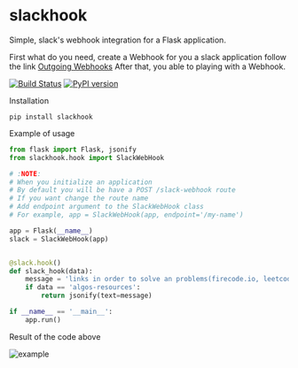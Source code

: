 # slackhook
Simple, slack's webhook integration for a Flask application.

First what do you need, create a Webhook for you a slack application follow the link [Outgoing Webhooks](https://api.slack.com/custom-integrations/outgoing-webhooks) After that, you able to playing with a Webhook.

[![Build Status](https://travis-ci.org/MichaelYusko/slackhook.svg?branch=master)](https://travis-ci.org/MichaelYusko/slackhook)
[![PyPI version](https://badge.fury.io/py/slackhook.svg)](https://badge.fury.io/py/slackhook)


Installation
```
pip install slackhook
```


Example of usage
```python
from flask import Flask, jsonify
from slackhook.hook import SlackWebHook

# :NOTE:
# When you initialize an application
# By default you will be have a POST /slack-webhook route
# If you want change the route name
# Add endpoint argument to the SlackWebHook class
# For example, app = SlackWebHook(app, endpoint='/my-name')

app = Flask(__name__)
slack = SlackWebHook(app)


@slack.hook()
def slack_hook(data):
    message = 'links in order to solve an problems(firecode.io, leetcode.com)'
    if data == 'algos-resources':
        return jsonify(text=message)

if __name__ == '__main__':
    app.run()
```


Result of the code above

![example](https://user-images.githubusercontent.com/13191999/38173932-251cdd34-35ce-11e8-8e34-63c448f117a4.png)